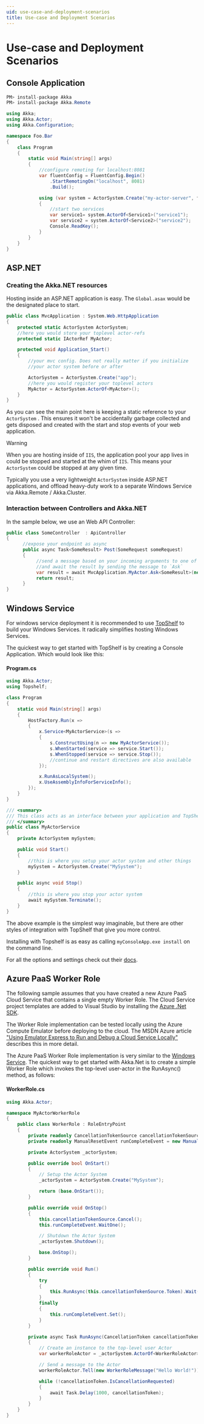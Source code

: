 ```yaml
---
uid: use-case-and-deployment-scenarios
title: Use-case and Deployment Scenarios
---
```

# Use-case and Deployment Scenarios

## Console Application

```csharp
PM> install-package Akka
PM> install-package Akka.Remote
```

```csharp
using Akka;
using Akka.Actor;
using Akka.Configuration;

namespace Foo.Bar
{
    class Program
    {
        static void Main(string[] args)
        {
            //configure remoting for localhost:8081
            var fluentConfig = FluentConfig.Begin()
                .StartRemotingOn("localhost", 8081)
                .Build();

            using (var system = ActorSystem.Create("my-actor-server", fluentConfig))
            {
                //start two services
                var service1= system.ActorOf<Service1>("service1");
                var service2 = system.ActorOf<Service2>("service2");
                Console.ReadKey();
            }
        }
    }
}
```

## ASP.NET

### Creating the Akka.NET resources

Hosting inside an ASP.NET application is easy. The `Global.asax` would be the designated place to start.

```csharp
public class MvcApplication : System.Web.HttpApplication
{
    protected static ActorSystem ActorSystem;
    //here you would store your toplevel actor-refs
    protected static IActorRef MyActor;

    protected void Application_Start()
    {
        //your mvc config. Does not really matter if you initialize
        //your actor system before or after

        ActorSystem = ActorSystem.Create("app");
        //here you would register your toplevel actors
        MyActor = ActorSystem.ActorOf<MyActor>();
    }
}
```

As you can see the main point here is keeping a static reference to your `ActorSystem` . This ensures it won't be accidentally garbage collected and gets disposed and created with the start and stop events of your web application.

> [!WARNING]
> When you are hosting inside of `IIS`, the application pool your app lives in could be stopped and started at the whim of `IIS`. This means your `ActorSystem` could be stopped at any given time.

Typically you use a very lightweight `ActorSystem` inside ASP.NET applications, and offload heavy-duty work to a separate Windows Service via Akka.Remote / Akka.Cluster.

### Interaction between Controllers and Akka.NET

In the sample below, we use an Web API Controller:

```csharp
public class SomeController  : ApiController
{
      //expose your endpoint as async
      public async Task<SomeResult> Post(SomeRequest someRequest)
      {
           //send a message based on your incoming arguments to one of the actors you created earlier
           //and await the result by sending the message to `Ask`
           var result = await MvcApplication.MyActor.Ask<SomeResult>(new SomeMessage(someRequest.SomeArg1,someRequest.SomeArg2));
           return result;
      }
}
```

## Windows Service

For windows service deployment it is recommended to use [TopShelf](http://topshelf.readthedocs.org/en/latest/index.html)
to build your Windows Services. It radically simplifies hosting Windows Services.

The quickest way to get started with TopShelf is by creating a Console Application. Which would look like this:

#### Program.cs

```csharp
using Akka.Actor;
using Topshelf;

class Program
{
    static void Main(string[] args)
    {
        HostFactory.Run(x =>
        {
            x.Service<MyActorService>(s =>
            {
                s.ConstructUsing(n => new MyActorService());
                s.WhenStarted(service => service.Start());
                s.WhenStopped(service => service.Stop());
                //continue and restart directives are also available
            });

            x.RunAsLocalSystem();
            x.UseAssemblyInfoForServiceInfo();
        });
    }
}

/// <summary>
/// This class acts as an interface between your application and TopShelf
/// </summary>
public class MyActorService
{
    private ActorSystem mySystem;

    public void Start()
    {
        //this is where you setup your actor system and other things
        mySystem = ActorSystem.Create("MySystem");
    }

    public async void Stop()
    {
        //this is where you stop your actor system
        await mySystem.Terminate();
    }
}
```

The above example is the simplest way imaginable, but there are other styles of integration with TopShelf that give you more control.

Installing with Topshelf is as easy as calling `myConsoleApp.exe install` on the command line.

For all the options and settings check out their [docs](http://topshelf.readthedocs.org/en/latest/index.html).

## Azure PaaS Worker Role

The following sample assumes that you have created a new Azure PaaS Cloud Service that contains a single
empty Worker Role. The Cloud Service project templates are added to Visual Studio by installing the
[Azure .Net SDK](http://azure.microsoft.com/en-gb/downloads/).

The Worker Role implementation can be tested locally using the Azure Compute Emulator before deploying to the cloud. The MSDN Azure article ["Using Emulator Express to Run and Debug a Cloud Service Locally"](https://msdn.microsoft.com/en-us/library/azure/dn339018.aspx) describes this in more detail.

The Azure PaaS Worker Role implementation is very similar to the [Windows Service](#windows-service).
The quickest way to get started with Akka.Net is to create a simple Worker Role which invokes the top-level
user-actor in the RunAsync() method, as follows:

#### WorkerRole.cs

```csharp
using Akka.Actor;

namespace MyActorWorkerRole
{
    public class WorkerRole : RoleEntryPoint
    {
        private readonly CancellationTokenSource cancellationTokenSource = new CancellationTokenSource();
        private readonly ManualResetEvent runCompleteEvent = new ManualResetEvent(false);

        private ActorSystem _actorSystem;

        public override bool OnStart()
        {
            // Setup the Actor System
            _actorSystem = ActorSystem.Create("MySystem");

            return (base.OnStart());
        }

        public override void OnStop()
        {
            this.cancellationTokenSource.Cancel();
            this.runCompleteEvent.WaitOne();

            // Shutdown the Actor System
            _actorSystem.Shutdown();

            base.OnStop();
        }

        public override void Run()
        {
            try
            {
                this.RunAsync(this.cancellationTokenSource.Token).Wait();
            }
            finally
            {
                this.runCompleteEvent.Set();
            }
        }

        private async Task RunAsync(CancellationToken cancellationToken)
        {
            // Create an instance to the top-level user Actor
            var workerRoleActor = _actorSystem.ActorOf<WorkerRoleActor>("WorkerRole");

            // Send a message to the Actor
            workerRoleActor.Tell(new WorkerRoleMessage("Hello World!"));

            while (!cancellationToken.IsCancellationRequested)
            {
                await Task.Delay(1000, cancellationToken);
            }
        }
    }
}
```
